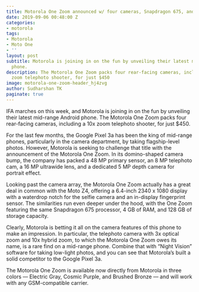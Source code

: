 ```yaml
---
title: Motorola One Zoom announced w/ four cameras, Snapdragon 675, and more
date: 2019-09-06 00:48:00 Z
categories:
- motorola
tags:
- Motorola
- Moto One
- ''
layout: post
subtitle: Motorola is joining in on the fun by unveiling their latest mid-range Android
  phone.
description: The Motorola One Zoom packs four rear-facing cameras, including a 10x
  zoom telephoto shooter, for just $450
image: motorola-one-zoom-header_hj4zvg
author: Sudharshan TK
paginate: true
---
```


IFA marches on this week, and Motorola is joining in on the fun by unveiling their latest mid-range Android phone. The Motorola One Zoom packs four rear-facing cameras, including a 10x zoom telephoto shooter, for just $450.

For the last few months, the Google Pixel 3a has been the king of mid-range phones, particularly in the camera department, by taking flagship-level photos. However, Motorola is seeking to challenge that title with the announcement of the Motorola One Zoom. In its domino-shaped camera bump, the company has packed a 48 MP primary sensor, an 8 MP telephoto cam, a 16 MP ultrawide lens, and a dedicated 5 MP depth camera for portrait effect.

Looking past the camera array, the Motorola One Zoom actually has a great deal in common with the Moto Z4, offering a 6.4-inch 2340 x 1080 display with a waterdrop notch for the selfie camera and an in-display fingerprint sensor. The similarities run even deeper under the hood, with the One Zoom featuring the same Snapdragon 675 processor, 4 GB of RAM, and 128 GB of storage capacity.

Clearly, Motorola is betting it all on the camera features of this phone to make an impression. In particular, the telephoto camera with 3x optical zoom and 10x hybrid zoom, to which the Motorola One Zoom owes its name, is a rare find on a mid-range phone. Combine that with “Night Vision” software for taking low-light photos, and you can see that Motorola’s built a solid competitor to the Google Pixel 3a.

The Motorola One Zoom is available now directly from Motorola in three colors — Electric Gray, Cosmic Purple, and Brushed Bronze — and will work with any GSM-compatible carrier.
